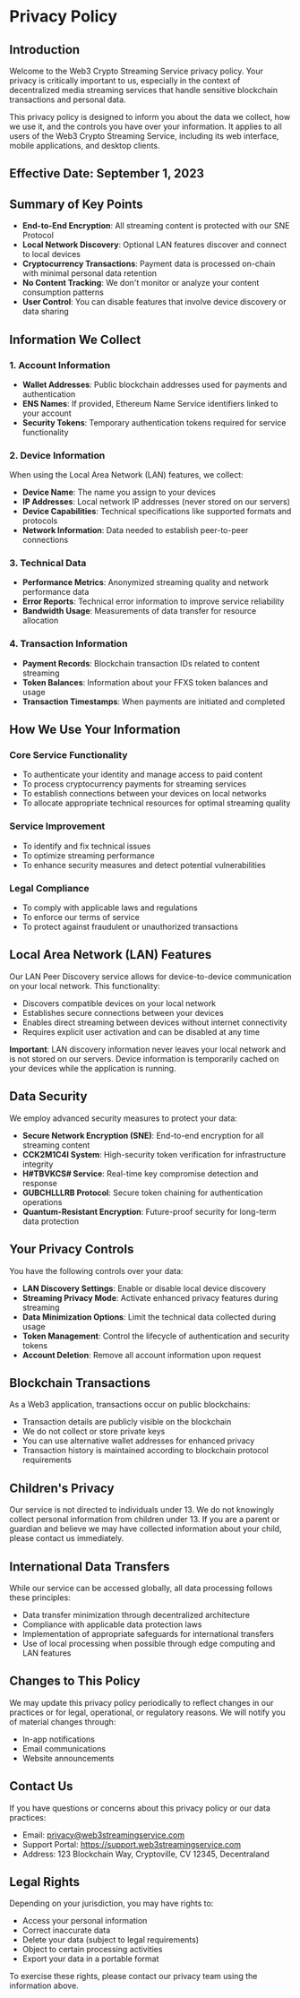 # Privacy Policy

## Introduction

Welcome to the Web3 Crypto Streaming Service privacy policy. Your privacy is critically important to us, especially in the context of decentralized media streaming services that handle sensitive blockchain transactions and personal data.

This privacy policy is designed to inform you about the data we collect, how we use it, and the controls you have over your information. It applies to all users of the Web3 Crypto Streaming Service, including its web interface, mobile applications, and desktop clients.

## Effective Date: September 1, 2023

## Summary of Key Points

- **End-to-End Encryption**: All streaming content is protected with our SNE Protocol
- **Local Network Discovery**: Optional LAN features discover and connect to local devices
- **Cryptocurrency Transactions**: Payment data is processed on-chain with minimal personal data retention
- **No Content Tracking**: We don't monitor or analyze your content consumption patterns
- **User Control**: You can disable features that involve device discovery or data sharing

## Information We Collect

### 1. Account Information

- **Wallet Addresses**: Public blockchain addresses used for payments and authentication
- **ENS Names**: If provided, Ethereum Name Service identifiers linked to your account
- **Security Tokens**: Temporary authentication tokens required for service functionality

### 2. Device Information

When using the Local Area Network (LAN) features, we collect:

- **Device Name**: The name you assign to your devices
- **IP Addresses**: Local network IP addresses (never stored on our servers)
- **Device Capabilities**: Technical specifications like supported formats and protocols
- **Network Information**: Data needed to establish peer-to-peer connections

### 3. Technical Data

- **Performance Metrics**: Anonymized streaming quality and network performance data
- **Error Reports**: Technical error information to improve service reliability
- **Bandwidth Usage**: Measurements of data transfer for resource allocation

### 4. Transaction Information

- **Payment Records**: Blockchain transaction IDs related to content streaming
- **Token Balances**: Information about your FFXS token balances and usage
- **Transaction Timestamps**: When payments are initiated and completed

## How We Use Your Information

### Core Service Functionality

- To authenticate your identity and manage access to paid content
- To process cryptocurrency payments for streaming services
- To establish connections between your devices on local networks
- To allocate appropriate technical resources for optimal streaming quality

### Service Improvement

- To identify and fix technical issues
- To optimize streaming performance
- To enhance security measures and detect potential vulnerabilities

### Legal Compliance

- To comply with applicable laws and regulations
- To enforce our terms of service
- To protect against fraudulent or unauthorized transactions

## Local Area Network (LAN) Features

Our LAN Peer Discovery service allows for device-to-device communication on your local network. This functionality:

- Discovers compatible devices on your local network
- Establishes secure connections between your devices
- Enables direct streaming between devices without internet connectivity
- Requires explicit user activation and can be disabled at any time

**Important**: LAN discovery information never leaves your local network and is not stored on our servers. Device information is temporarily cached on your devices while the application is running.

## Data Security

We employ advanced security measures to protect your data:

- **Secure Network Encryption (SNE)**: End-to-end encryption for all streaming content
- **CCK2M1C4I System**: High-security token verification for infrastructure integrity
- **H#TBVKCS# Service**: Real-time key compromise detection and response
- **GUBCHLLLRB Protocol**: Secure token chaining for authentication operations
- **Quantum-Resistant Encryption**: Future-proof security for long-term data protection

## Your Privacy Controls

You have the following controls over your data:

- **LAN Discovery Settings**: Enable or disable local device discovery
- **Streaming Privacy Mode**: Activate enhanced privacy features during streaming
- **Data Minimization Options**: Limit the technical data collected during usage
- **Token Management**: Control the lifecycle of authentication and security tokens
- **Account Deletion**: Remove all account information upon request

## Blockchain Transactions

As a Web3 application, transactions occur on public blockchains:

- Transaction details are publicly visible on the blockchain
- We do not collect or store private keys
- You can use alternative wallet addresses for enhanced privacy
- Transaction history is maintained according to blockchain protocol requirements

## Children's Privacy

Our service is not directed to individuals under 13. We do not knowingly collect personal information from children under 13. If you are a parent or guardian and believe we may have collected information about your child, please contact us immediately.

## International Data Transfers

While our service can be accessed globally, all data processing follows these principles:

- Data transfer minimization through decentralized architecture
- Compliance with applicable data protection laws
- Implementation of appropriate safeguards for international transfers
- Use of local processing when possible through edge computing and LAN features

## Changes to This Policy

We may update this privacy policy periodically to reflect changes in our practices or for legal, operational, or regulatory reasons. We will notify you of material changes through:

- In-app notifications
- Email communications
- Website announcements

## Contact Us

If you have questions or concerns about this privacy policy or our data practices:

- Email: privacy@web3streamingservice.com
- Support Portal: https://support.web3streamingservice.com
- Address: 123 Blockchain Way, Cryptoville, CV 12345, Decentraland

## Legal Rights

Depending on your jurisdiction, you may have rights to:

- Access your personal information
- Correct inaccurate data
- Delete your data (subject to legal requirements)
- Object to certain processing activities
- Export your data in a portable format

To exercise these rights, please contact our privacy team using the information above.

